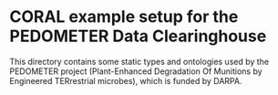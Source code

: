 # CORAL example setup for the PEDOMETER Data Clearinghouse

This directory contains some static types and ontologies used by the
PEDOMETER project (Plant-Enhanced Degradation Of Munitions by
Engineered TERrestrial microbes), which is funded by DARPA.
